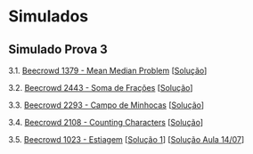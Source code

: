 # Simulados

## Simulado Prova 3

3.1. [Beecrowd 1379 - Mean Median Problem](https://judge.beecrowd.com/en/problems/view/1379) [[Solução](codes/beecrowd_1379.c)]

3.2. [Beecrowd 2443 - Soma de Frações](https://judge.beecrowd.com/en/problems/view/2443) [[Solução](codes/beecrowd_2443.c)]

3.3. [Beecrowd 2293 - Campo de Minhocas](https://www.beecrowd.com.br/judge/pt/problems/view/2293) [[Solução](codes/beecrowd_2293.c)]

3.4. [Beecrowd 2108 - Counting Characters](https://www.beecrowd.com.br/judge/pt/problems/view/2108) [[Solução](codes/beecrowd_2108.c)]

3.5. [Beecrowd 1023 - Estiagem](https://www.beecrowd.com.br/judge/pt/problems/view/1023) [[Solução 1](codes/beecrowd_1023.c)] [[Solução Aula 14/07](codes/beecrowd_1023_2.c)]
